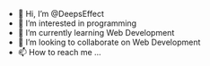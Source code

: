 - 👋 Hi, I’m @DeepsEffect
- 👀 I’m interested in programming 
- 🌱 I’m currently learning Web Development 
- 💞️ I’m looking to collaborate on Web Development 
- 📫 How to reach me ...

<!---
DeepsEffect/DeepsEffect is a ✨ special ✨ repository because its `README.md` (this file) appears on your GitHub profile.
You can click the Preview link to take a look at your changes.
--->
